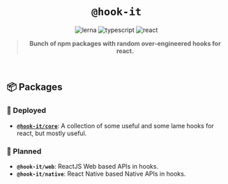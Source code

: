 <br />
<div align="center">

# `@hook-it`

![lerna](https://img.shields.io/github/package-json/dependency-version/divykj/hook-it/dev/lerna)
![typescript](https://img.shields.io/github/package-json/dependency-version/divykj/hook-it/dev/typescript)
![react](https://img.shields.io/github/package-json/dependency-version/divykj/hook-it/dev/react)

> **Bunch of npm packages with random over-engineered hooks for react.**

</div>
<br />

## 📦 Packages

### 🚀 Deployed

- **[`@hook-it/core`](https://github.com/divykj/hook-it/tree/master/packages/core)**: A collection of some useful and some lame hooks for react, but mostly useful.

### 🔮 Planned

- **`@hook-it/web`**: ReactJS Web based APIs in hooks.
- **`@hook-it/native`**: React Native based Native APIs in hooks.
